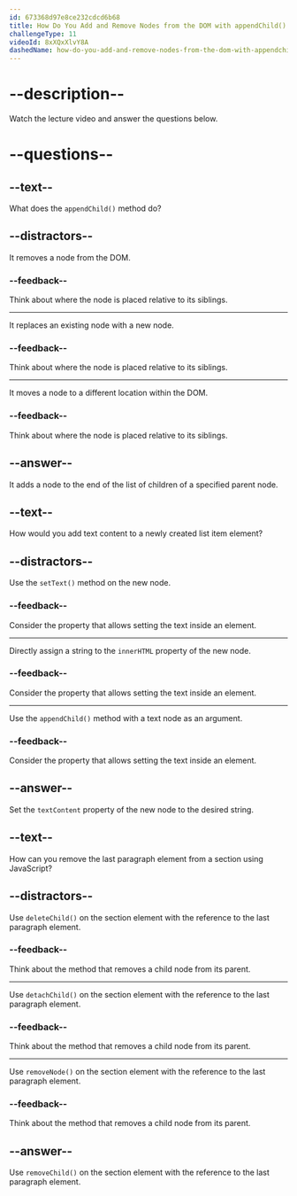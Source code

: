```yaml
---
id: 673368d97e8ce232cdcd6b68
title: How Do You Add and Remove Nodes from the DOM with appendChild() and removeChild()?
challengeType: 11
videoId: 8xXQxXlvY8A
dashedName: how-do-you-add-and-remove-nodes-from-the-dom-with-appendchild-and-removechild
---
```


# --description--

Watch the lecture video and answer the questions below.

# --questions--

## --text--

What does the `appendChild()` method do?

## --distractors--

It removes a node from the DOM.

### --feedback--

Think about where the node is placed relative to its siblings.

---

It replaces an existing node with a new node.

### --feedback--

Think about where the node is placed relative to its siblings.

---

It moves a node to a different location within the DOM.

### --feedback--

Think about where the node is placed relative to its siblings.

## --answer--

It adds a node to the end of the list of children of a specified parent node.

## --text--

How would you add text content to a newly created list item element?

## --distractors--

Use the `setText()` method on the new node.

### --feedback--

Consider the property that allows setting the text inside an element.

---

Directly assign a string to the `innerHTML` property of the new node.

### --feedback--

Consider the property that allows setting the text inside an element.

---

Use the `appendChild()` method with a text node as an argument.

### --feedback--

Consider the property that allows setting the text inside an element.

## --answer--

Set the `textContent` property of the new node to the desired string.

## --text--

How can you remove the last paragraph element from a section using JavaScript?

## --distractors--

Use `deleteChild()` on the section element with the reference to the last paragraph element.

### --feedback--

Think about the method that removes a child node from its parent.

---

Use `detachChild()` on the section element with the reference to the last paragraph element.

### --feedback--

Think about the method that removes a child node from its parent.

---

Use `removeNode()` on the section element with the reference to the last paragraph element.

### --feedback--

Think about the method that removes a child node from its parent.

## --answer--

Use `removeChild()` on the section element with the reference to the last paragraph element.

